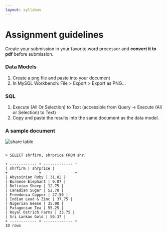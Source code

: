 ```yaml
---
layout: syllabus
---
```


# Assignment guidelines

Create your submission in your favorite word processor and **convert it to pdf** before submission.

### Data Models

1. Create a png file and paste into your document
1. In MySQL Workbench: File > Export > Export as PNG…


### SQL

1. Execute (All Or Selection) to Text (accessible from Query -> Execute (All or Selection) to Text)
1. Copy and paste the results into the same document as the data model.


### A sample document

![share table]({{site.baseurl}}/class/images/shr.png)

```

> SELECT shrfirm, shrprice FROM shr;

+ ------------ + ------------- +
| shrfirm | shrprice |
+ ------------ + ------------- +
| Abyssinian Ruby | 31.82 |
| Burmese Elephant | 0.07 |
| Bolivian Sheep | 12.75 |
| Canadian Sugar | 52.78 |
| Freedonia Copper | 27.50 |
| Indian Lead & Zinc | 37.75 |
| Nigerian Geese | 35.00 |
| Patagonian Tea | 55.25 |
| Royal Ostrich Farms | 33.75 |
| Sri Lankan Gold | 50.37 |
+ ------------ + ------------- +
10 rows

```
